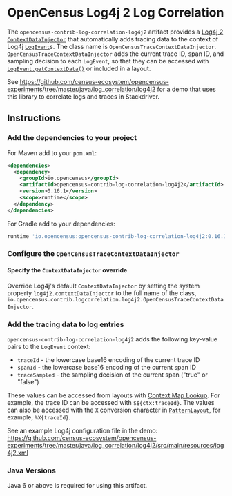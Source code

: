 # OpenCensus Log4j 2 Log Correlation

The `opencensus-contrib-log-correlation-log4j2` artifact provides a
[Log4j 2](https://logging.apache.org/log4j/2.x/)
[`ContextDataInjector`](https://logging.apache.org/log4j/2.x/manual/extending.html#Custom_ContextDataInjector)
that automatically adds tracing data to the context of Log4j
[`LogEvent`](https://logging.apache.org/log4j/2.x/log4j-core/apidocs/org/apache/logging/log4j/core/LogEvent.html)s.
The class name is
`OpenCensusTraceContextDataInjector`. `OpenCensusTraceContextDataInjector` adds the current trace
ID, span ID, and sampling decision to each `LogEvent`, so that they can be accessed with
[`LogEvent.getContextData()`](https://logging.apache.org/log4j/2.x/log4j-core/apidocs/org/apache/logging/log4j/core/LogEvent.html#getContextData())
or included in a layout.

See
https://github.com/census-ecosystem/opencensus-experiments/tree/master/java/log_correlation/log4j2
for a demo that uses this library to correlate logs and traces in Stackdriver.

## Instructions

### Add the dependencies to your project

For Maven add to your `pom.xml`:
```xml
<dependencies>
  <dependency>
    <groupId>io.opencensus</groupId>
    <artifactId>opencensus-contrib-log-correlation-log4j2</artifactId>
    <version>0.16.1</version>
    <scope>runtime</scope>
  </dependency>
</dependencies>
```

For Gradle add to your dependencies:
```groovy
runtime 'io.opencensus:opencensus-contrib-log-correlation-log4j2:0.16.1'
```

### Configure the `OpenCensusTraceContextDataInjector`

#### Specify the `ContextDataInjector` override

Override Log4j's default `ContextDataInjector` by setting the system property
`log4j2.contextDataInjector` to the full name of the class,
`io.opencensus.contrib.logcorrelation.log4j2.OpenCensusTraceContextDataInjector`.

### Add the tracing data to log entries

`opencensus-contrib-log-correlation-log4j2` adds the following key-value pairs to the `LogEvent`
context:

* `traceId` - the lowercase base16 encoding of the current trace ID
* `spanId` - the lowercase base16 encoding of the current span ID
* `traceSampled` - the sampling decision of the current span ("true" or "false")

These values can be accessed from layouts with
[Context Map Lookup](http://logging.apache.org/log4j/2.x/manual/lookups.html#ContextMapLookup).  For
example, the trace ID can be accessed with `$${ctx:traceId}`.  The values can also be accessed with
the `X` conversion character in
[`PatternLayout`](http://logging.apache.org/log4j/2.x/manual/layouts.html#PatternLayout), for
example, `%X{traceId}`.

See an example Log4j configuration file in the demo:
https://github.com/census-ecosystem/opencensus-experiments/tree/master/java/log_correlation/log4j2/src/main/resources/log4j2.xml

### Java Versions

Java 6 or above is required for using this artifact.
